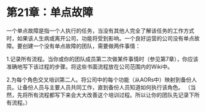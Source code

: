 # 第21章：单点故障

一个单点故障是指一个人执行的任务，当没有其他人完全了解该任务的工作方式时，如果该人生病或离开公司，功能将受到影响。一个良好运营的公司没有单点故障。要创建一个没有单点故障的团队，需要做两件事情：

1.记录所有流程。当你或你的团队成员第二次做某件事情时（参见第7章），你应该准确地写下该过程的步骤。将这些书面流程放在公司范围内的Wiki中。

2.为每个角色交叉培训第二人。将公司中的每个功能（从AORs中）映射到备份人员。让备份人员与主要人员共同工作，直到备份人员知道如何执行该角色。 （当然，先将所有流程都写下来会大大改善这个培训过程。所以让你的团队先记录下所有流程。）